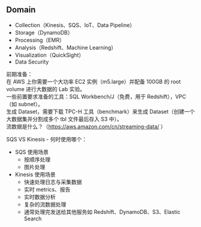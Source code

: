 ## Domain
* Collection（Kinesis、SQS、IoT、Data Pipeline）
* Storage（DynamoDB）
* Processing（EMR）
* Analysis（Redshift、Machine Learning）
* Visualization（QuickSight）
* Data Security
  
前期准备：  
在 AWS 上你需要一个大功率 EC2 实例（m5.large）并配备 100GB 的 root volume 进行大数据的 Lab 实验。  
一些前置要求准备的工具：SQL Workbench/J（免费，用于 Redshift），VPC（如 subnet）。  
生成 Dataset，需要下载 TPC-H 工具（benchmark）来生成 Dataset（创建一个大数据集并分割成多个 tbl 文件最后存入 S3 中）。  
流数据是什么？（https://aws.amazon.com/cn/streaming-data/ ）  
  
SQS VS Kinesis - 何时使用哪个：  
* SQS 使用场景  
    * 按顺序处理
    * 图片处理
* Kinesis 使用场景  
    * 快速处理日志与采集数据
    * 实时 metrics、报告
    * 实时数据分析
    * 复杂的流数据处理
    * 通常处理完发送给其他服务如 Redshift、DynamoDB、S3、Elastic Search
  
